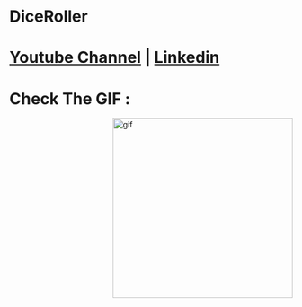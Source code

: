 # DiceRoller
# [Youtube Channel](https://www.youtube.com/channel/UCrT5u-1_J1ogG4l0TKhj21g) | [Linkedin](https://www.linkedin.com/in/noureddin-sameer-45760a236/)
# Check The GIF :
<p><img align="right" alt="gif" src="https://user-images.githubusercontent.com/106562134/212565815-6c8adb86-03a4-44d0-af50-63c8cf072134.gif" width "500" height="320" /></p>
